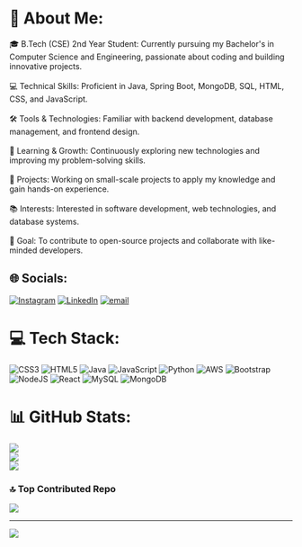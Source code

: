 # 💫 About Me:
🎓 B.Tech (CSE) 2nd Year Student: Currently pursuing my Bachelor's in Computer Science and Engineering, passionate about coding and building innovative projects.<br><br>💻 Technical Skills: Proficient in Java, Spring Boot, MongoDB, SQL, HTML, CSS, and JavaScript.<br><br>🛠️ Tools & Technologies: Familiar with backend development, database management, and frontend design.<br><br>🌱 Learning & Growth: Continuously exploring new technologies and improving my problem-solving skills.<br><br>🔧 Projects: Working on small-scale projects to apply my knowledge and gain hands-on experience.<br><br>📚 Interests: Interested in software development, web technologies, and database systems.<br><br>🚀 Goal: To contribute to open-source projects and collaborate with like-minded developers.


## 🌐 Socials:
[![Instagram](https://img.shields.io/badge/Instagram-%23E4405F.svg?logo=Instagram&logoColor=white)](https://instagram.com/https://www.instagram.com/shreyansh_jain105/) [![LinkedIn](https://img.shields.io/badge/LinkedIn-%230077B5.svg?logo=linkedin&logoColor=white)](https://linkedin.com/in/https://www.linkedin.com/in/shreyanshjain1206/) [![email](https://img.shields.io/badge/Email-D14836?logo=gmail&logoColor=white)](mailto:shreyanshjainwork12@gmail.com) 

# 💻 Tech Stack:
![CSS3](https://img.shields.io/badge/css3-%231572B6.svg?style=for-the-badge&logo=css3&logoColor=white) ![HTML5](https://img.shields.io/badge/html5-%23E34F26.svg?style=for-the-badge&logo=html5&logoColor=white) ![Java](https://img.shields.io/badge/java-%23ED8B00.svg?style=for-the-badge&logo=openjdk&logoColor=white) ![JavaScript](https://img.shields.io/badge/javascript-%23323330.svg?style=for-the-badge&logo=javascript&logoColor=%23F7DF1E) ![Python](https://img.shields.io/badge/python-3670A0?style=for-the-badge&logo=python&logoColor=ffdd54) ![AWS](https://img.shields.io/badge/AWS-%23FF9900.svg?style=for-the-badge&logo=amazon-aws&logoColor=white) ![Bootstrap](https://img.shields.io/badge/bootstrap-%238511FA.svg?style=for-the-badge&logo=bootstrap&logoColor=white) ![NodeJS](https://img.shields.io/badge/node.js-6DA55F?style=for-the-badge&logo=node.js&logoColor=white) ![React](https://img.shields.io/badge/react-%2320232a.svg?style=for-the-badge&logo=react&logoColor=%2361DAFB) ![MySQL](https://img.shields.io/badge/mysql-4479A1.svg?style=for-the-badge&logo=mysql&logoColor=white) ![MongoDB](https://img.shields.io/badge/MongoDB-%234ea94b.svg?style=for-the-badge&logo=mongodb&logoColor=white)
# 📊 GitHub Stats:
![](https://github-readme-stats.vercel.app/api?username=ShreyanshJain105&theme=dark&hide_border=false&include_all_commits=true&count_private=true)<br/>
![](https://github-readme-streak-stats.herokuapp.com/?user=ShreyanshJain105&theme=dark&hide_border=false)<br/>
![](https://github-readme-stats.vercel.app/api/top-langs/?username=ShreyanshJain105&theme=dark&hide_border=false&include_all_commits=true&count_private=true&layout=compact)

### 🔝 Top Contributed Repo
![](https://github-contributor-stats.vercel.app/api?username=ShreyanshJain105&limit=5&theme=dark&combine_all_yearly_contributions=true)

---
[![](https://visitcount.itsvg.in/api?id=ShreyanshJain105&icon=0&color=0)](https://visitcount.itsvg.in)


